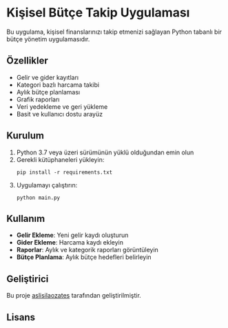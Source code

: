 # Kişisel Bütçe Takip Uygulaması

Bu uygulama, kişisel finanslarınızı takip etmenizi sağlayan Python tabanlı bir bütçe yönetim uygulamasıdır.

## Özellikler

- Gelir ve gider kayıtları
- Kategori bazlı harcama takibi
- Aylık bütçe planlaması
- Grafik raporları
- Veri yedekleme ve geri yükleme
- Basit ve kullanıcı dostu arayüz

## Kurulum

1. Python 3.7 veya üzeri sürümünün yüklü olduğundan emin olun
2. Gerekli kütüphaneleri yükleyin:
   ```
   pip install -r requirements.txt
   ```
3. Uygulamayı çalıştırın:
   ```
   python main.py
   ```

## Kullanım

- **Gelir Ekleme**: Yeni gelir kaydı oluşturun
- **Gider Ekleme**: Harcama kaydı ekleyin
- **Raporlar**: Aylık ve kategorik raporları görüntüleyin
- **Bütçe Planlama**: Aylık bütçe hedefleri belirleyin

## Geliştirici

Bu proje [aslisilaozates](https://github.com/aslisilaozates) tarafından geliştirilmiştir.

## Lisans




